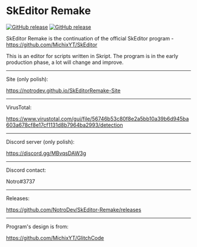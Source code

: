 # SkEditor Remake

[![GitHub release](https://img.shields.io/github/v/tag/NotroDev/SkEditor-Remake.svg?&label=latest%20release)](../../releases/latest)
[![GitHub release](https://img.shields.io/github/issues/NotroDev/SkEditor-Remake)](../../issues)

SkEditor Remake is the continuation of the official SkEditor program - https://github.com/MichixYT/SkEditor

This is an editor for scripts written in Skript. The program is in the early production phase, a lot will change and improve.

***

Site (only polish): 

https://notrodev.github.io/SkEditorRemake-Site

***

VirusTotal:

https://www.virustotal.com/gui/file/56746b53c80f8e2a5bb10a39b6d945ba603a678cf8e17cf1131d8b7964ba2993/detection

***

Discord server (only polish):

https://discord.gg/MBvqsDAW3g

***

Discord contact:

Notro#3737

***

Releases:

https://github.com/NotroDev/SkEditor-Remake/releases

***

Program's design is from: 

https://github.com/MichixYT/GlitchCode
